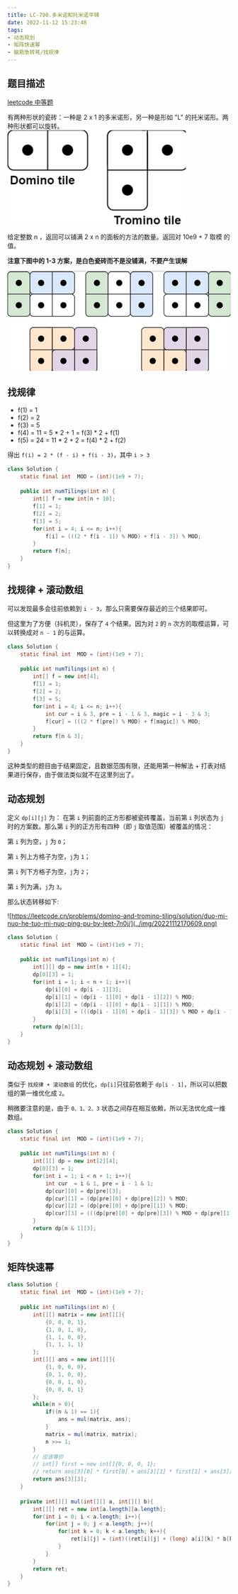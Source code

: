```yaml
---
title: LC-790.多米诺和托米诺平铺
date: 2022-11-12 15:23:48
tags:
- 动态规划
- 矩阵快速幂
- 脑筋急转弯/找规律
---
```


## 题目描述
[leetcode 中等题](https://leetcode.cn/problems/domino-and-tromino-tiling/)

有两种形状的瓷砖：一种是 2 x 1 的多米诺形，另一种是形如 "L" 的托米诺形。两种形状都可以旋转。
![](../img/1668239955779.jpg)

给定整数 n ，返回可以铺满 2 x n 的面板的方法的数量。返回对 10e9 + 7 取模 的值。

**注意下图中的 1-3 方案，是白色瓷砖而不是没铺满，不要产生误解**

![](../img/1668239825809.jpg)



## 找规律
- f(1) = 1
- f(2) = 2
- f(3) = 5
- f(4) = 11 = 5 * 2 + 1 = f(3) * 2 + f(1)
- f(5) = 24 = 11 * 2 + 2 = f(4) * 2 + f(2) 

得出 `f(i) = 2 * (f - i) + f(i - 3)`，其中 `i > 3` 
```Java
class Solution {
    static final int  MOD = (int)(1e9 + 7);

    public int numTilings(int n) {
        int[] f = new int[n + 10];
        f[1] = 1;
        f[2] = 2;
        f[3] = 5;
        for(int i = 4; i <= n; i++){
            f[i] = (((2 * f[i - 1]) % MOD) + f[i - 3]) % MOD;
        }        
        return f[n];
    }
}
```
## 找规律 + 滚动数组
可以发现最多会往前依赖到 `i - 3`，那么只需要保存最近的三个结果即可。

但这里为了方便（抖机灵），保存了 `4` 个结果。因为对 `2` 的 `n` 次方的取模运算，可以转换成对 `n - 1` 的与运算。
```Java
class Solution {
    static final int  MOD = (int)(1e9 + 7);

    public int numTilings(int n) {
        int[] f = new int[4];
        f[1] = 1;
        f[2] = 2;
        f[3] = 5;
        for(int i = 4; i <= n; i++){
            int cur = i & 3, pre = i - 1 & 3, magic = i - 3 & 3;
            f[cur] = (((2 * f[pre]) % MOD) + f[magic]) % MOD;
        }        
        return f[n & 3];
    }
}
```

这种类型的题目由于结果固定，且数据范围有限，还能用第一种解法 + 打表对结果进行保存，由于做法类似就不在这里列出了。

## 动态规划
定义 `dp[i][j]` 为： 在第 `i` 列前面的正方形都被瓷砖覆盖，当前第 `i` 列状态为 `j` 时的方案数。那么第 `i` 列的正方形有四种（即 `j` 取值范围）被覆盖的情况：

第 `i` 列为空，`j` 为 `0`；

第 `i` 列上方格子为空，`j`为 `1`；

第 `i` 列下方格子为空，`j`为 `2`；

第 `i` 列为满，`j`为 `3`。

那么状态转移如下:

![https://leetcode.cn/problems/domino-and-tromino-tiling/solution/duo-mi-nuo-he-tuo-mi-nuo-ping-pu-by-leet-7n0j/](../img/20221112170609.png)

```Java
class Solution {
    static final int  MOD = (int)(1e9 + 7);

    public int numTilings(int n) {
        int[][] dp = new int[n + 1][4];
        dp[0][3] = 1;
        for(int i = 1; i < n + 1; i++){
            dp[i][0] = dp[i - 1][3];
            dp[i][1] = (dp[i - 1][0] + dp[i - 1][2]) % MOD;
            dp[i][2] = (dp[i - 1][0] + dp[i - 1][1]) % MOD;
            dp[i][3] = (((dp[i - 1][0] + dp[i - 1][3]) % MOD + dp[i - 1][1]) % MOD + dp[i - 1][2]) % MOD;
        }
        return dp[n][3];
    }
}
```
## 动态规划 + 滚动数组
类似于 `找规律 + 滚动数组` 的优化，`dp[i]`只往前依赖于 `dp[i - 1]`，所以可以把数组的第一维优化成 `2`。

稍微要注意的是，由于 `0、1、2、3` 状态之间存在相互依赖，所以无法优化成一维数组。
```Java
class Solution {
    static final int  MOD = (int)(1e9 + 7);

    public int numTilings(int n) {
        int[][] dp = new int[2][4];
        dp[0][3] = 1;
        for(int i = 1; i < n + 1; i++){
            int cur  = i & 1, pre = i - 1 & 1;
            dp[cur][0] = dp[pre][3];
            dp[cur][1] = (dp[pre][0] + dp[pre][2]) % MOD;
            dp[cur][2] = (dp[pre][0] + dp[pre][1]) % MOD;
            dp[cur][3] = (((dp[pre][0] + dp[pre][3]) % MOD + dp[pre][1]) % MOD + dp[pre][2]) % MOD;
        }
        return dp[n & 1][3];
    }
}
```
## 矩阵快速幂
```Java
class Solution {
    static final int  MOD = (int)(1e9 + 7);

    public int numTilings(int n) {
        int[][] matrix = new int[][]{
            {0, 0, 0, 1},
            {1, 0, 1, 0},
            {1, 1, 0, 0},
            {1, 1, 1, 1}
        };
        int[][] ans = new int[][]{
            {1, 0, 0, 0},
            {0, 1, 0, 0},
            {0, 0, 1, 0},
            {0, 0, 0, 1}
        };
        while(n > 0){
            if((n & 1) == 1){
                ans = mul(matrix, ans);
            }
            matrix = mul(matrix, matrix);
            n >>= 1;
        }
        // 应该等价
        // int[] first = new int[]{0, 0, 0, 1};
        // return ans[3][0] * first[0] + ans[3][1] * first[1] + ans[3][2] * first[2] + ans[3][3] * first[3];
        return ans[3][3];
    }

    private int[][] mul(int[][] a, int[][] b){
        int[][] ret = new int[a.length][a.length];
        for(int i = 0; i < a.length; i++){
            for(int j = 0; j < a.length; j++){
                for(int k = 0; k < a.length; k++){
                    ret[i][j] = (int)((ret[i][j] + (long) a[i][k] * b[k][j]) % MOD);
                }
            }
        }
        return ret;
    }
}
```